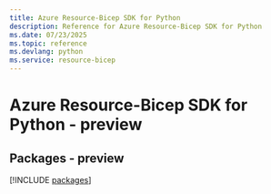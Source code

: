 ```yaml
---
title: Azure Resource-Bicep SDK for Python
description: Reference for Azure Resource-Bicep SDK for Python
ms.date: 07/23/2025
ms.topic: reference
ms.devlang: python
ms.service: resource-bicep
---
```

# Azure Resource-Bicep SDK for Python - preview
## Packages - preview
[!INCLUDE [packages](resource-bicep-index.md)]